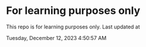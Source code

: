 # For learning purposes only
This repo is for learning purposes only.
Last updated at

Tuesday, December 12, 2023 4:50:57 AM

